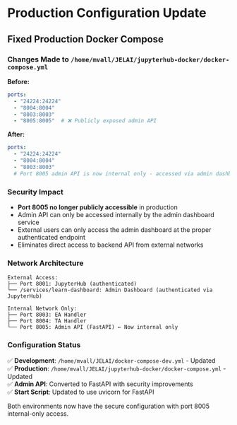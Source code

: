 # Production Configuration Update

## Fixed Production Docker Compose

### Changes Made to `/home/mvall/JELAI/jupyterhub-docker/docker-compose.yml`

**Before:**
```yaml
ports:
  - "24224:24224"
  - "8004:8004" 
  - "8003:8003"
  - "8005:8005"  # ❌ Publicly exposed admin API
```

**After:**
```yaml
ports:
  - "24224:24224"
  - "8004:8004" 
  - "8003:8003"
  # Port 8005 admin API is now internal only - accessed via admin dashboard
```

### Security Impact
- **Port 8005 no longer publicly accessible** in production
- Admin API can only be accessed internally by the admin dashboard service
- External users can only access the admin dashboard at the proper authenticated endpoint
- Eliminates direct access to backend API from external networks

### Network Architecture
```
External Access:
├── Port 8001: JupyterHub (authenticated)
└── /services/learn-dashboard: Admin Dashboard (authenticated via JupyterHub)

Internal Network Only:
├── Port 8003: EA Handler
├── Port 8004: TA Handler  
└── Port 8005: Admin API (FastAPI) ← Now internal only
```

### Configuration Status
✅ **Development**: `/home/mvall/JELAI/docker-compose-dev.yml` - Updated  
✅ **Production**: `/home/mvall/JELAI/jupyterhub-docker/docker-compose.yml` - Updated  
✅ **Admin API**: Converted to FastAPI with security improvements  
✅ **Start Script**: Updated to use uvicorn for FastAPI  

Both environments now have the secure configuration with port 8005 internal-only access.

